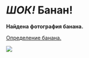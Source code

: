 # *ШОК!* Банан!

__Найдена фотография банана.__

[Определение банана.](https://ru.wikipedia.org/wiki/%D0%91%D0%B0%D0%BD%D0%B0%D0%BD)

![](https://nashzeleniymir.ru/wp-content/uploads/2016/07/%D0%A1%D0%BE%D1%80%D1%82-%D0%B1%D0%B0%D0%BD%D0%B0%D0%BD%D0%B0-%D0%90%D0%B9%D1%81-%D0%BA%D1%80%D0%B8%D0%BC-Ice-CreamCenizoKrie-768x598.jpg)



